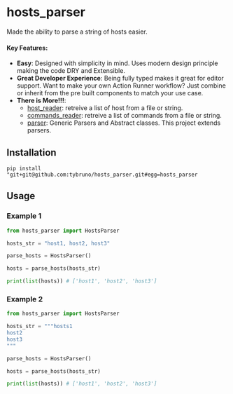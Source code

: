 # hosts_parser
Made the ability to parse a string of hosts easier.
#### Key Features:
* **Easy**: Designed with simplicity in mind. Uses modern design principle making the code DRY and Extensible.
* **Great Developer Experience**: Being fully typed makes it great for editor support. Want to make your own Action Runner workflow? Just combine or inherit from the pre built components to match your use case.
* **There is More!!!**:
    * [host_reader](https://github.com/tybruno/hosts_reader): retreive a list of host from a file or string.
    * [commands_reader](https://github.com/tybruno/commands_reader): retreive a list of commands from a file or string.
    * [parser](https://github.com/tybruno/parsers): Generic Parsers and Abstract classes. This project extends parsers.
## Installation
`pip install "git+git@github.com:tybruno/hosts_parser.git#egg=hosts_parser`
## Usage
### Example 1
```python
from hosts_parser import HostsParser

hosts_str = "host1, host2, host3"

parse_hosts = HostsParser()

hosts = parse_hosts(hosts_str)

print(list(hosts)) # ['host1', 'host2', 'host3']
```
### Example 2

```python
from hosts_parser import HostsParser

hosts_str = """hosts1
host2
host3
"""

parse_hosts = HostsParser()

hosts = parse_hosts(hosts_str)

print(list(hosts)) # ['host1', 'host2', 'host3']
```
